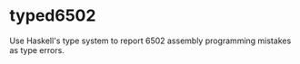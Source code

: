 # typed6502

Use Haskell's type system to report 6502 assembly programming mistakes as type errors.
